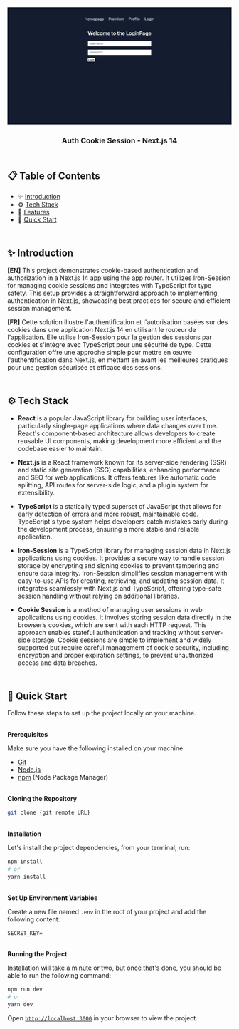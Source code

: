 <div align="center">
    <a href="https://iphone15-fv.netlify.app" target="_blank">
      <img src="design/preview.webp" alt="Project Banner">
    </a>
  <h3 align="center">Auth Cookie Session - Next.js 14</h3>
</div>

##  <br /> 📋 <a name="table">Table of Contents</a>

- ✨ [Introduction](#introduction)
- ⚙️ [Tech Stack](#tech-stack)
- 📝 [Features](#features)
- 🚀 [Quick Start](#quick-start)

##  <br /> <a name="introduction">✨ Introduction</a>

**[EN]** This project demonstrates cookie-based authentication and authorization in a Next.js 14 app using the app router. It utilizes Iron-Session for managing cookie sessions and integrates with TypeScript for type safety. This setup provides a straightforward approach to implementing authentication in Next.js, showcasing best practices for secure and efficient session management.

**[FR]** Cette solution illustre l'authentification et l'autorisation basées sur des cookies dans une application Next.js 14 en utilisant le routeur de l'application. Elle utilise Iron-Session pour la gestion des sessions par cookies et s'intègre avec TypeScript pour une sécurité de type. Cette configuration offre une approche simple pour mettre en œuvre l'authentification dans Next.js, en mettant en avant les meilleures pratiques pour une gestion sécurisée et efficace des sessions.

##  <br /> <a name="tech-stack">⚙️ Tech Stack</a>

- **React** is a popular JavaScript library for building user interfaces, particularly single-page applications where data changes over time. React's component-based architecture allows developers to create reusable UI components, making development more efficient and the codebase easier to maintain. 

- **Next.js** is a React framework known for its server-side rendering (SSR) and static site generation (SSG) capabilities, enhancing performance and SEO for web applications. It offers features like automatic code splitting, API routes for server-side logic, and a plugin system for extensibility.

- **TypeScript** is a statically typed superset of JavaScript that allows for early detection of errors and more robust, maintainable code. TypeScript's type system helps developers catch mistakes early during the development process, ensuring a more stable and reliable application.

- **Iron-Session** is a TypeScript library for managing session data in Next.js applications using cookies. It provides a secure way to handle session storage by encrypting and signing cookies to prevent tampering and ensure data integrity. Iron-Session simplifies session management with easy-to-use APIs for creating, retrieving, and updating session data. It integrates seamlessly with Next.js and TypeScript, offering type-safe session handling without relying on additional libraries.

- **Cookie Session** is a method of managing user sessions in web applications using cookies. It involves storing session data directly in the browser’s cookies, which are sent with each HTTP request. This approach enables stateful authentication and tracking without server-side storage. Cookie sessions are simple to implement and widely supported but require careful management of cookie security, including encryption and proper expiration settings, to prevent unauthorized access and data breaches.


## <br /> <a name="quick-start">🚀 Quick Start</a>

Follow these steps to set up the project locally on your machine.

<br/>**Prerequisites**

Make sure you have the following installed on your machine:

- [Git](https://git-scm.com/)
- [Node.js](https://nodejs.org/en)
- [npm](https://www.npmjs.com/) (Node Package Manager)

<br/>**Cloning the Repository**

```bash
git clone {git remote URL}
```

<br/>**Installation**

Let's install the project dependencies, from your terminal, run:

```bash
npm install
# or
yarn install
```

<br/>**Set Up Environment Variables**

Create a new file named `.env` in the root of your project and add the following content:

```env
SECRET_KEY=
```


<br/>**Running the Project**

Installation will take a minute or two, but once that's done, you should be able to run the following command:

```bash
npm run dev
# or
yarn dev
```

Open [`http://localhost:3000`](http://localhost:3000) in your browser to view the project.